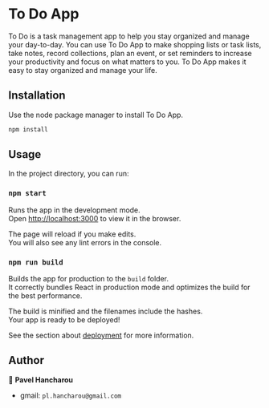 # To Do App

To Do is a task management app to help you stay organized and manage your day-to-day. You can use To Do App to make shopping lists or task lists, take notes, record collections, plan an event, or set reminders to increase your productivity and focus on what matters to you. To Do App makes it easy to stay organized and manage your life.

## Installation

Use the node package manager to install To Do App.

```bash
npm install
```

## Usage

In the project directory, you can run:

### `npm start`

Runs the app in the development mode.\
Open [http://localhost:3000](http://localhost:3000) to view it in the browser.

The page will reload if you make edits.\
You will also see any lint errors in the console.

### `npm run build`

Builds the app for production to the `build` folder.\
It correctly bundles React in production mode and optimizes the build for the best performance.

The build is minified and the filenames include the hashes.\
Your app is ready to be deployed!

See the section about [deployment](https://facebook.github.io/create-react-app/docs/deployment) for more information.

## Author

👤 **Pavel Hancharou**

- gmail: `pl.hancharou@gmail.com`
